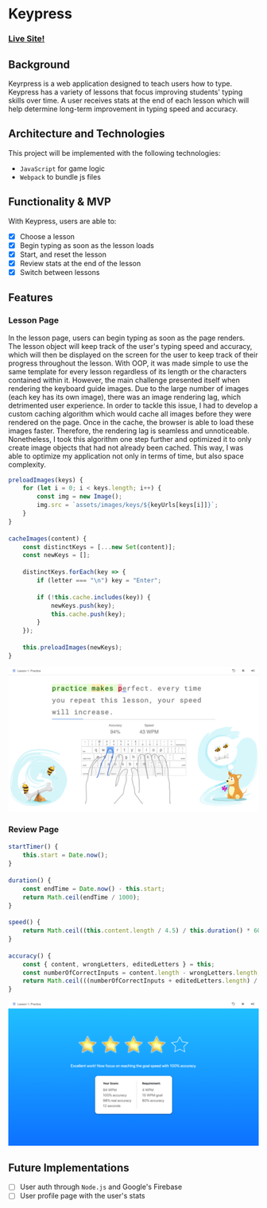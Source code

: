 # Keypress 

### [Live Site!](https://carlosarias1992.github.io/keypress/)

## Background

Keyrpress is a web application designed to teach users how to type. Keypress has a variety of lessons
that focus improving students' typing skills over time. A user receives stats at the end of each lesson which will help
determine long-term improvement in typing speed and accuracy. 

## Architecture and Technologies

This project will be implemented with the following technologies:

* `JavaScript` for game logic
* `Webpack` to bundle js files

## Functionality & MVP

With Keypress, users are able to: 

- [x] Choose a lesson
- [x] Begin typing as soon as the lesson loads
- [x] Start, and reset the lesson
- [x] Review stats at the end of the lesson
- [x] Switch between lessons

## Features

### Lesson Page

In the lesson page, users can begin typing as soon as the page renders. The lesson object will keep track of the user's typing speed and accuracy, which will then be displayed on the screen for the user to keep track of their progress throughout the lesson. With OOP, it was made simple to use the same template for every lesson regardless of its length or the characters contained within it. However, the main challenge presented itself when rendering the keyboard guide images. Due to the large number of images (each key has its own image), there was an image rendering lag, which detrimented user experience. In order to tackle this issue, I had to develop a custom caching algorithm which would cache all images before they were rendered on the page. Once in the cache, the browser is able to load these images faster. Therefore, the rendering lag is seamless and unnoticeable. Nonetheless, I took this algorithm one step further and optimized it to only create image objects that had not already been cached. This way, I was able to optimize my application not only in terms of time, but also space complexity. 

``` JavaScript
preloadImages(keys) {
    for (let i = 0; i < keys.length; i++) {
        const img = new Image();
        img.src = `assets/images/keys/${keyUrls[keys[i]]}`;
    }
}

cacheImages(content) {
    const distinctKeys = [...new Set(content)];
    const newKeys = [];

    distinctKeys.forEach(key => {
        if (letter === "\n") key = "Enter";
        
        if (!this.cache.includes(key)) {
            newKeys.push(key);
            this.cache.push(key);
        }
    });

    this.preloadImages(newKeys);
}
```

![Lesson Page](https://github.com/carlosarias1992/code-racer/raw/master/assets/images/lesson_page.png "Lesson Page")



### Review Page

``` JavaScript 
startTimer() {
    this.start = Date.now();
}

duration() {
    const endTime = Date.now() - this.start;
    return Math.ceil(endTime / 1000);
}

speed() {
    return Math.ceil((this.content.length / 4.5) / this.duration() * 60);
}
    
accuracy() {
    const { content, wrongLetters, editedLetters } = this;
    const numberOfCorrectInputs = content.length - wrongLetters.length;
    return Math.ceil(((numberOfCorrectInputs + editedLetters.length) / content.length) * 100);
}
```

![Review Page](https://github.com/carlosarias1992/code-racer/raw/master/assets/images/review.png "Review Page")

## Future Implementations

- [ ] User auth through `Node.js` and Google's Firebase
- [ ] User profile page with the user's stats
